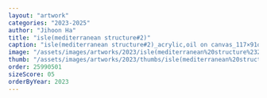 ```yaml
---
layout: "artwork"
categories: "2023-2025"
author: "Jihoon Ha"
title: "isle(mediterranean structure#2)"
caption: "isle(mediterranean structure#2)_acrylic,oil on canvas_117×91㎝_2023"
image: "/assets/images/artworks/2023/isle(mediterranean%20structure%232)%20acrylic%2Coil%20on%20canvas%20117x91cm%202023.jpg"
thumb: "/assets/images/artworks/2023/thumbs/isle(mediterranean%20structure%232)%20acrylic%2Coil%20on%20canvas%20117x91cm%202023.jpg"
order: 25990501
sizeScore: 05
orderByYear: 2023
---
```

